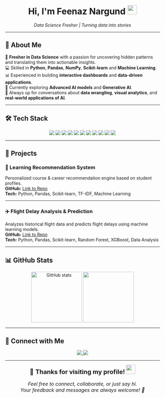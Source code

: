 <!-- Introduction -->
<h1 align="center">
  Hi, I'm Feenaz Nargund <img src="https://raw.githubusercontent.com/MartinHeinz/MartinHeinz/master/wave.gif" width="30px">
</h1>
<p align="center">
  <em>Data Science Fresher | Turning data into stories</em>
</p>

---

## 👤 About Me  

🌟 **Fresher in Data Science** with a passion for uncovering hidden patterns and translating them into actionable insights.  
💻 Skilled in **Python**, **Pandas**, **NumPy**, **Scikit-learn** and **Machine Learning**.  
📊 Experienced in building **interactive dashboards** and **data-driven applications**.  
🚀 Currently exploring **Advanced AI models** and **Generative AI**.  
💬 Always up for conversations about **data wrangling**, **visual analytics**, and **real-world applications of AI**.  

---

## 🛠️ Tech Stack  

<p align="center">
  <img src="https://img.shields.io/badge/Python-3776AB?style=for-the-badge&logo=python&logoColor=white" />
  <img src="https://img.shields.io/badge/Pandas-150458?style=for-the-badge&logo=pandas&logoColor=white" />
  <img src="https://img.shields.io/badge/NumPy-013243?style=for-the-badge&logo=numpy&logoColor=white" />
  <img src="https://img.shields.io/badge/Scikit--Learn-F7931E?style=for-the-badge&logo=scikit-learn&logoColor=white" />
  <img src="https://img.shields.io/badge/Matplotlib-005C84?style=for-the-badge" />
  <img src="https://img.shields.io/badge/Seaborn-9A639A?style=for-the-badge" />
  <img src="https://img.shields.io/badge/SQL-4479A1?style=for-the-badge&logo=postgresql&logoColor=white" />
  <img src="https://img.shields.io/badge/Power%20BI-F2C811?style=for-the-badge&logo=powerbi&logoColor=black" />
  <img src="https://img.shields.io/badge/Jupyter-F37626?style=for-the-badge&logo=jupyter&logoColor=white" />
  <img src="https://img.shields.io/badge/Machine%20Learning-102230?style=for-the-badge&logo=scikit-learn&logoColor=orange" />
  <img src="https://img.shields.io/badge/NLP-FF4088?style=for-the-badge" />
</p>

---

## 🚀 Projects  

### 🎯 Learning Recommendation System  
Personalized course & career recommendation engine based on student profiles.  
**GitHub:** [Link to Repo](https://github.com/Feenaz12/Learning_Recommendation_System)  
**Tech:** Python, Pandas, Scikit-learn, TF-IDF, Machine Learning  

---

### ✈️ Flight Delay Analysis & Prediction  
Analyzes historical flight data and predicts flight delays using machine learning models.  
**GitHub:** [Link to Repo](https://github.com/Feenaz12/Flight_Delay_Analysis)  
**Tech:** Python, Pandas, Scikit-learn, Random Forest, XGBoost, Data Analysis  

---

## 📊 GitHub Stats  

<p align="center">
  <img src="https://github-readme-stats.vercel.app/api?username=Feenaz12&show_icons=true&theme=radical" alt="GitHub stats" height="165" />
  <img src="https://github-readme-stats.vercel.app/api/top-langs/?username=Feenaz12&layout=compact&theme=radical" height="165" />
</p>

---

## 🤝 Connect with Me
<p align="center">
  <a href="mailto:feenanargund9427@gmail.com">
    <img src="https://img.shields.io/badge/Email-D14836?style=for-the-badge&logo=gmail&logoColor=white" />
  </a>
  <a href="https://www.linkedin.com/in/feenaz-nargund">
    <img src="https://img.shields.io/badge/LinkedIn-0077B5?style=for-the-badge&logo=linkedin&logoColor=white" />
  </a>
</p>

---

<p align="center">
  <span style="font-size:20px;">🙏 <strong>Thanks for visiting my profile!</strong></span> 
  <img src="https://raw.githubusercontent.com/MartinHeinz/MartinHeinz/master/wave.gif" width="30px"><br><br>
  <em style="font-size:16px;">Feel free to connect, collaborate, or just say hi.<br>
  Your feedback and messages are always welcome! 🚀</em>
</p>

